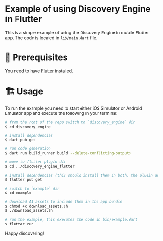 Example of using Discovery Engine in Flutter
============================================

This is a simple example of using the Discovery Engine in mobile Flutter app. The code is located in `lib/main.dart` file.

# 📌 Prerequisites
You need to have [Flutter](https://docs.flutter.dev/get-started/install) installed.

# 🏗 Usage

To run the example you need to start either iOS Simulator or Android Emulator app and execute the following in your terminal:

```sh
# from the root of the repo switch to `discovery_engine` dir
$ cd discovery_engine

# install dependencies
$ dart pub get

# run code generation
$ dart run build_runner build --delete-conflicting-outputs

# move to flutter plugin dir
$ cd ../discovery_engine_flutter

# install dependencies (this should install them in both, the plugin and the example)
$ flutter pub get

# switch to `example` dir
$ cd example

# download AI assets to include them in the app bundle
$ chmod +x download_assets.sh
$ ./download_assets.sh

# run the example, this executes the code in bin/example.dart
$ flutter run
```

Happy discovering!
